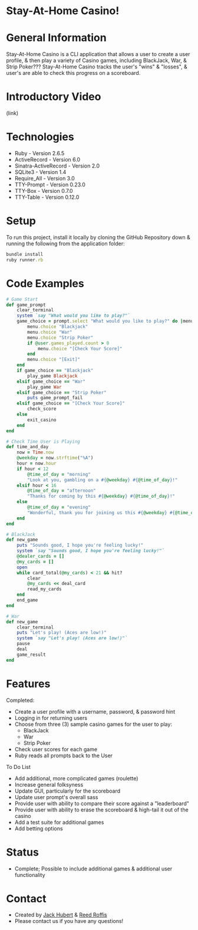 # Stay-At-Home Casino!


# General Information

Stay-At-Home Casino is a CLI application that allows a user to create a user profile, & then play a variety of Casino games, including BlackJack, War, & Strip Poker???
Stay-At-Home Casino tracks the user's "wins" & "losses", & user's are able to check this progress on a scoreboard.

# Introductory Video

(link)

# Technologies
- Ruby - Version 2.6.5
- ActiveRecord - Version 6.0
- Sinatra-ActiveRecord - Version 2.0
- SQLite3 - Version 1.4
- Require_All - Version 3.0
- TTY-Prompt - Version 0.23.0
- TTY-Box - Version 0.7.0
- TTY-Table - Version 0.12.0


# Setup
To run this project, install it locally by cloning the GitHub Repository down & running the following from the application folder:
``` ruby
bundle install
ruby runner.rb
```

# Code Examples

``` ruby
# Game Start
def game_prompt
    clear_terminal
    system `say "What would you like to play?"`
    game_choice = prompt.select "What would you like to play?" do |menu|
        menu.choice "Blackjack"
        menu.choice "War"
        menu.choice "Strip Poker"
        if @user.games_played.count > 0
            menu.choice "[Check Your Score]"
        end
        menu.choice "[Exit]"
    end
    if game_choice == "Blackjack"
        play_game Blackjack
    elsif game_choice == "War"
        play_game War
    elsif game_choice == "Strip Poker"
        puts game_prompt_fail
    elsif game_choice == "[Check Your Score]"
        check_score
    else
        exit_casino
    end
end
```

``` ruby
# Check Time User is Playing
def time_and_day
    now = Time.now
    @weekday = now.strftime("%A")
    hour = now.hour
    if hour < 12
        @time_of_day = "morning"
        "Look at you, gambling on a #{@weekday} #{@time_of_day}!"
    elsif hour < 16
        @time_of_day = "afternoon"
        "Thanks for coming by this #{@weekday} #{@time_of_day}!"
    else
        @time_of_day = "evening"
        "Wonderful, thank you for joining us this #{@weekday} #{@time_of_day}!"
    end
end
```

``` ruby
# BlackJack
def new_game
    puts "Sounds good, I hope you're feeling lucky!"
    system `say "Sounds good, I hope you're feeling lucky!"`
    @dealer_cards = []
    @my_cards = []
    open
    while card_total(@my_cards) < 21 && hit?
        clear
        @my_cards << deal_card
        read_my_cards
    end
    end_game
end
```

``` ruby
# War
def new_game
    clear_terminal
    puts "Let's play! (Aces are low!)"
    system `say "Let's play! (Aces are low!)"`
    pause
    deal
    game_result
end
```


# Features
Completed:
- Create a user profile with a username, password, & password hint
- Logging in for returning users
- Choose from three (3) sample casino games for the user to play:
    - BlackJack
    - War
    - Strip Poker
- Check user scores for each game
- Ruby reads all prompts back to the User

To Do List
- Add additional, more complicated games (roulette)
- Increase general folksyness
- Update GUI, particularly for the scoreboard
- Update user prompt's overall sass
- Provide user with ability to compare their score against a "leaderboard"
- Provide user with ability to erase the scoreboard & high-tail it out of the casino
- Add a test suite for additional games
- Add betting options

# Status
- Complete; Possible to include additional games & additional user functionality

# Contact
- Created by [Jack Hubert](https://github.com/hydroflux) & [Reed Roffis](https://github.com/reedroffis)
- Please contact us if you have any questions!